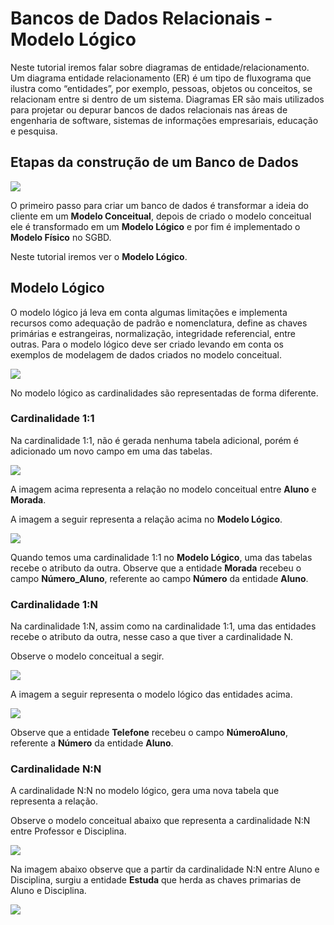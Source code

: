 # Bancos de Dados Relacionais - Modelo Lógico
Neste tutorial iremos falar sobre diagramas de entidade/relacionamento.
Um diagrama entidade relacionamento (ER) é um tipo de fluxograma que ilustra como “entidades”, por exemplo, pessoas, objetos ou conceitos, se relacionam entre si dentro de um sistema. Diagramas ER são mais utilizados para projetar ou depurar bancos de dados relacionais nas áreas de engenharia de software, sistemas de informações empresariais, educação e pesquisa.

## Etapas da construção de um Banco de Dados


![](https://github.com/ciencia-de-dados-pratica/GEAM-basico/blob/master/2020/Bruno-Modelo_Logico/Imagens/Modelo.png)

O primeiro passo para criar um banco de dados é transformar a ideia do cliente em um **Modelo Conceitual**, depois de criado o modelo conceitual ele é transformado em um **Modelo Lógico** e por fim é implementado o **Modelo Físico** no SGBD. 

Neste tutorial iremos ver o **Modelo Lógico**.

## Modelo Lógico

O modelo lógico já leva em conta algumas limitações e implementa recursos como adequação de padrão e nomenclatura, define as chaves primárias e estrangeiras, normalização, integridade referencial, entre outras. Para o modelo lógico deve ser criado levando em conta os exemplos de modelagem de dados criados no modelo conceitual.

![](https://github.com/ciencia-de-dados-pratica/GEAM-basico/blob/master/2020/Bruno-Modelo_Logico/Imagens/Completo.png)

No modelo lógico as cardinalidades são representadas de forma diferente.

### Cardinalidade 1:1

Na cardinalidade 1:1, não é gerada nenhuma tabela adicional, porém é adicionado um novo campo em uma das tabelas.

![](https://github.com/ciencia-de-dados-pratica/GEAM-basico/blob/master/2020/Bruno-Modelo_Logico/Imagens/S-1-1.png)

A imagem acima representa a relação no modelo conceitual entre **Aluno** e **Morada**.

A imagem a seguir representa a relação acima no **Modelo Lógico**.

![](https://github.com/ciencia-de-dados-pratica/GEAM-basico/blob/master/2020/Bruno-Modelo_Logico/Imagens/1-1.png)

Quando temos uma cardinalidade 1:1 no **Modelo Lógico**, uma das tabelas recebe o atributo da outra. Observe que a entidade **Morada** recebeu o campo **Número_Aluno**, referente ao campo **Número** da entidade **Aluno**.

### Cardinalidade 1:N

Na cardinalidade 1:N, assim como na cardinalidade 1:1, uma das entidades recebe o atributo da outra, nesse caso a que tiver a cardinalidade N.

Observe o modelo conceitual a segir.

![](https://github.com/ciencia-de-dados-pratica/GEAM-basico/blob/master/2020/Bruno-Modelo_Logico/Imagens/S-1-N.png)

A imagem a seguir representa o modelo lógico das entidades acima.

![](https://github.com/ciencia-de-dados-pratica/GEAM-basico/blob/master/2020/Bruno-Modelo_Logico/Imagens/1-N.png)

Observe que a entidade **Telefone** recebeu o campo **NúmeroAluno**, referente a **Número** da entidade **Aluno**.

### Cardinalidade N:N

A cardinalidade N:N no modelo lógico, gera uma nova tabela que representa a relação.

Observe o modelo conceitual abaixo que representa a cardinalidade N:N entre Professor e Disciplina.    

![](https://github.com/ciencia-de-dados-pratica/GEAM-basico/blob/master/2020/Bruno-Modelo_Logico/Imagens/S-N-N.png)

Na imagem abaixo observe que a partir da cardinalidade N:N entre Aluno e Disciplina, surgiu a entidade **Estuda** que herda as chaves primarias de Aluno e Disciplina.

![](https://github.com/ciencia-de-dados-pratica/GEAM-basico/blob/master/2020/Bruno-Modelo_Logico/Imagens/N-N.png)

